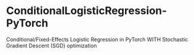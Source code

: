 # ConditionalLogisticRegression-PyTorch
Conditional/Fixed-Effects Logistic Regression in PyTorch WITH Stochastic Gradient Descent (SGD) optimization
